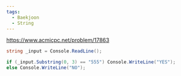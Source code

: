 ```yaml
---
tags:
  - Baekjoon
  - String
---
```

https://www.acmicpc.net/problem/17863
```C#
string _input = Console.ReadLine();

if (_input.Substring(0, 3) == "555") Console.WriteLine("YES");
else Console.WriteLine("NO");
```